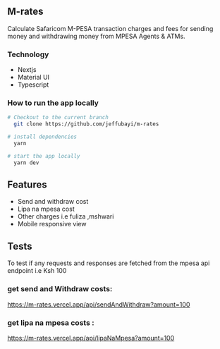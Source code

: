 ## M-rates

Calculate Safaricom M-PESA transaction charges and fees for sending money and withdrawing money from MPESA Agents & ATMs.


### Technology

-  Nextjs
-  Material UI
-  Typescript

### How to run the app locally

```bash
# Checkout to the current branch
  git clone https://github.com/jeffubayi/m-rates

# install dependencies
  yarn 

# start the app locally
  yarn dev
```

## Features

- Send and withdraw cost 
- Lipa na mpesa cost
- Other charges i.e fuliza ,mshwari
- Mobile responsive view

## Tests
To test if any requests and responses are fetched from the mpesa api endpoint
i.e Ksh 100

### get send and Withdraw costs:

 https://m-rates.vercel.app/api/sendAndWithdraw?amount=100
 
### get lipa na mpesa costs :

  https://m-rates.vercel.app/api/lipaNaMpesa?amount=100
  


